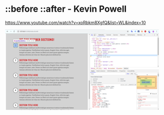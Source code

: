 # ::before ::after - Kevin Powell

https://www.youtube.com/watch?v=xoRbkm8XgfQ&list=WL&index=10

![](./capture.png)